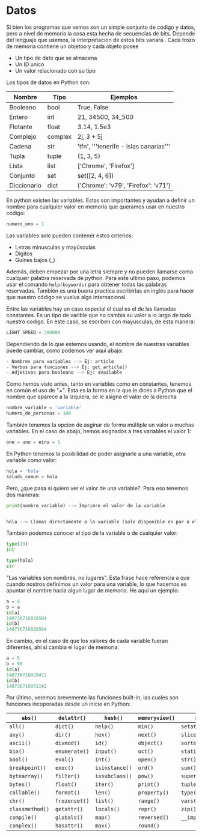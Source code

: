 # Datos

Si bien los programas que vemos son un simple conjunto de código y datos, pero a nivel de memoria la cosa esta hecha de secuencias de bits. Depende del lenguaje que usemos, la interpretacion de estos bits variará . Cada trozo de memoria contiene un objetoo y cada objeto posee

- Un tipo de dato que se almacena
- Un ID unico
- Un valor relacionado con su tipo

Los tipos de datos en Python son:

| Nombre    | Tipo     | Ejemplos                                 |
|-----------|----------|------------------------------------------|
| Booleano  | bool     | True, False                              |
| Entero    | int      | 21, 34500, 34_500                        |
| Flotante  | float    | 3.14, 1.5e3                              |
| Complejo  | complex  | 2j, 3 + 5j                               |
| Cadena    | str      | 'tfn', '''tenerife - islas canarias'''   |
| Tupla     | tuple    | (1, 3, 5)                                |
| Lista     | list     | ['Chrome', 'Firefox']                    |
| Conjunto  | set      | set([2, 4, 6])                           |
| Diccionario | dict   | {'Chrome': 'v79', 'Firefox': 'v71'}      |



En python existen las variables. Estas son importantes y ayudan a definir un nombre para cualquier valor en memoria que queramos usar en nuestro código:
```python
numero_uno = 1
```

Las variables solo pueden contener estos criterios:
- Letras minusculas y mayúsculas
- Digitos
- Guines bajos (_)

Además, deben empezar por una letra siempre y no pueden llamarse como cualqueir palabra reservada de python. Para este ultimo paso, podemos usar el comando `help(keywords)` para obtener todas las palabras reservadas. También es una buena practica escribirlas en inglés para hacer que nuestro código se vuelva algo internacional.

Entre las variables hay un caso especial el cual es el de las llamadas constantes. Es un tipo de varible que no cambia su valor a lo largo de todo nuestro codigo. En este caso, se escriben con mayusculas, de esta manera:
```python
LIGHT_SPEED = 300000
```

Dependiendo de lo que estemos usando, el nombre de nuestras variables puede cambiar, como podemos ver aqui abajo:

```python
- Nombres para variables --> Ej: article
- Verbos para funciones --> Ej: get_article()
- Adjetivos para booleano --> Ej: available
```

Como hemos visto antes, tanto en variables como en constantes, tenemos en común el uso de "=". Esta es la forma en la que le dices a Python que el nombre que aparece a la izquiera, se le asigna el valor de la derecha

```python
nombre_variable = 'variable'
numero_de_personas = 100
```
También tenemos la opcion de asginar de forma múltiple un valor a muchas variables. En el caso de abajo, hemos asignados a tres variables el valor 1:

```sql
one = uno = eins = 1
```

En Python tenemos la posibilidad de poder asignarle a una variable, otra variable como valor:

```python
hola = 'hola'
saludo_comun = hola
```

Pero, ¿que pasa si quiero ver el valor de una variable?. Para eso tenemos dos maneras:

```python
print(nombre_variable) --> Imprimre el valor de la variable


hola --> Llamas directamente a la variable (solo disponible en par a el interprete de Python)
```

También podemos conocer el tipo de la variable o de cualquier valor:

```python
type(19)
int

type(hola)
str
```

"Las variables son nombres, no lugares". Esta frase hace referencia a que cuando nostros definimos un valor para una variable, lo que hacemos es apuntar el nombre hacia algun lugar de memoria. He aqui un ejemplo:

```python
a = 6
b = a
id(a)
140736716028504
id(b)
140736716028504
```

En cambio, en el caso de que los valores de cada variable fueran diferentes, ahi si cambia el lugar de memoria:

```python
a = 5
b = 90
id(a)
140736716028472
id(b)
140736716031192
```

Por último, veremos brevemente las funciones built-in, las cuales son funciones incoporadas desde un inicio en Python:

| `abs()`        | `delattr()`     | `hash()`        | `memoryview()` | `set()`          |
|----------------|-----------------|-----------------|----------------|------------------|
| `all()`        | `dict()`        | `help()`        | `min()`        | `setattr()`      |
| `any()`        | `dir()`         | `hex()`         | `next()`       | `slice()`        |
| `ascii()`      | `divmod()`      | `id()`          | `object()`     | `sorted()`       |
| `bin()`        | `enumerate()`   | `input()`       | `oct()`        | `staticmethod()` |
| `bool()`       | `eval()`        | `int()`         | `open()`       | `str()`          |
| `breakpoint()` | `exec()`        | `isinstance()`  | `ord()`        | `sum()`          |
| `bytearray()`  | `filter()`      | `issubclass()`  | `pow()`        | `super()`        |
| `bytes()`      | `float()`       | `iter()`        | `print()`      | `tuple()`        |
| `callable()`   | `format()`      | `len()`         | `property()`   | `type()`         |
| `chr()`        | `frozenset()`   | `list()`        | `range()`      | `vars()`         |
| `classmethod()`| `getattr()`     | `locals()`      | `repr()`       | `zip()`          |
| `compile()`    | `globals()`     | `map()`         | `reversed()`   | `__import__()`   |
| `complex()`    | `hasattr()`     | `max()`         | `round()`      |                  |
